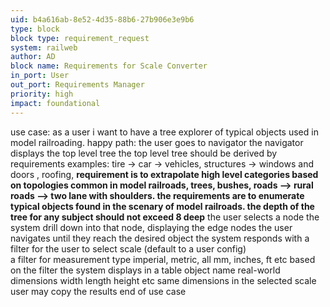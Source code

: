 ```yaml
---
uid: b4a616ab-8e52-4d35-88b6-27b906e3e9b6
type: block
block type: requirement_request
system: railweb
author: AD
block name: Requirements for Scale Converter
in_port: User
out_port: Requirements Manager
priority: high
impact: foundational
---
```

use case: as a user i want to have a tree explorer of typical objects used in model railroading.
	happy path:
		the user goes to navigator
		the navigator displays the top level tree
			the top level tree should be derived by requirements 
				examples: tire -> car -> vehicles, structures -> windows and doors , roofing, 
				**requirement is to extrapolate high level categories based on topologies common in model railroads, trees, bushes, roads --> rural roads --> two lane with shoulders. the requirements are to enumerate typical objects found in the scenary of model railroads. the depth of the tree for any subject should not exceed 8 deep**
		the user selects a node
		the system drill down into that node, displaying the edge nodes
		the user navigates until they reach the desired object
		the system responds with 
			a filter for the user to select scale (default to a user config)	
			a filter for measurement type 
				imperial, metric, all
					mm, inches, ft etc
			based on the filter the system displays in a table
				object name
				real-world dimensions width length height etc
				same dimensions in the selected scale
			user may copy the results
			end of use case
				
				